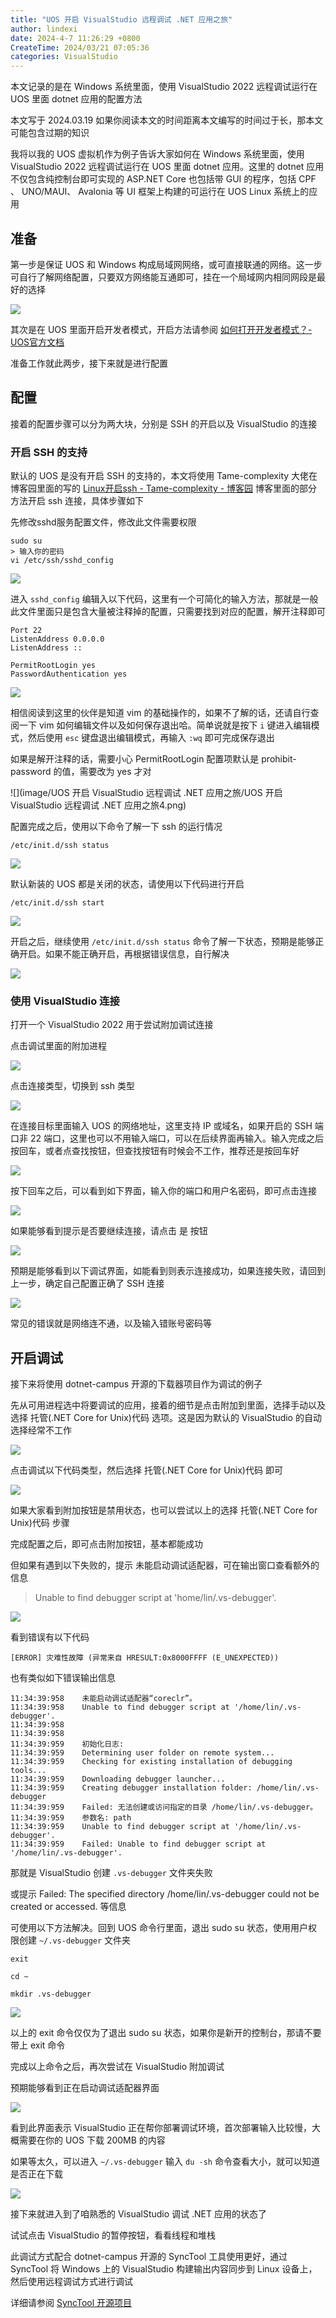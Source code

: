 ```yaml
---
title: "UOS 开启 VisualStudio 远程调试 .NET 应用之旅"
author: lindexi
date: 2024-4-7 11:26:29 +0800
CreateTime: 2024/03/21 07:05:36
categories: VisualStudio
---
```


本文记录的是在 Windows 系统里面，使用 VisualStudio 2022 远程调试运行在 UOS 里面 dotnet 应用的配置方法

<!--more-->


<!-- CreateTime:2024/03/21 07:05:36 -->

<!-- 发布 -->
<!-- 博客 -->

本文写于 2024.03.19 如果你阅读本文的时间距离本文编写的时间过于长，那本文可能包含过期的知识

我将以我的 UOS 虚拟机作为例子告诉大家如何在 Windows 系统里面，使用 VisualStudio 2022 远程调试运行在 UOS 里面 dotnet 应用。这里的 dotnet 应用不仅包含纯控制台即可实现的 ASP.NET Core 也包括带 GUI 的程序，包括 CPF 、 UNO/MAUI、 Avalonia 等 UI 框架上构建的可运行在 UOS Linux 系统上的应用

## 准备

第一步是保证 UOS 和 Windows 构成局域网网络，或可直接联通的网络。这一步可自行了解网络配置，只要双方网络能互通即可，挂在一个局域网内相同网段是最好的选择

<!-- ![](image/UOS 开启 VisualStudio 远程调试 .NET 应用之旅/UOS 开启 VisualStudio 远程调试 .NET 应用之旅0.png) -->
![](http://image.acmx.xyz/lindexi%2F20243201054501567.jpg)

其次是在 UOS 里面开启开发者模式，开启方法请参阅 [如何打开开发者模式？-UOS官方文档](https://doc.chinauos.com/content/poVHjoEBplouMytzM6i8)

准备工作就此两步，接下来就是进行配置

## 配置

接着的配置步骤可以分为两大块，分别是 SSH 的开启以及 VisualStudio 的连接

### 开启 SSH 的支持

默认的 UOS 是没有开启 SSH 的支持的，本文将使用 Tame-complexity 大佬在博客园里面的写的 [Linux开启ssh - Tame-complexity - 博客园](https://www.cnblogs.com/linshengqian/p/15065571.html ) 博客里面的部分方法开启 ssh 连接，具体步骤如下

先修改sshd服务配置文件，修改此文件需要权限

```
sudo su
> 输入你的密码
vi /etc/ssh/sshd_config
```

<!-- ![](image/UOS 开启 VisualStudio 远程调试 .NET 应用之旅/UOS 开启 VisualStudio 远程调试 .NET 应用之旅1.png) -->
![](http://image.acmx.xyz/lindexi%2F2024320111235862.jpg)

进入 `sshd_config` 编辑入以下代码，这里有一个可简化的输入方法，那就是一般此文件里面只是包含大量被注释掉的配置，只需要找到对应的配置，解开注释即可

```
Port 22
ListenAddress 0.0.0.0
ListenAddress ::

PermitRootLogin yes
PasswordAuthentication yes
```

<!-- ![](image/UOS 开启 VisualStudio 远程调试 .NET 应用之旅/UOS 开启 VisualStudio 远程调试 .NET 应用之旅2.png) -->
![](http://image.acmx.xyz/lindexi%2F20243201113185834.jpg)

相信阅读到这里的伙伴是知道 vim 的基础操作的，如果不了解的话，还请自行查阅一下 vim 如何编辑文件以及如何保存退出哈。简单说就是按下 `i` 键进入编辑模式，然后使用 `esc` 键盘退出编辑模式，再输入 `:wq` 即可完成保存退出

如果是解开注释的话，需要小心 PermitRootLogin 配置项默认是 prohibit-password 的值，需要改为 yes 才对

<!-- ![](image/UOS 开启 VisualStudio 远程调试 .NET 应用之旅/UOS 开启 VisualStudio 远程调试 .NET 应用之旅3.png) -->
![](image/UOS 开启 VisualStudio 远程调试 .NET 应用之旅/UOS 开启 VisualStudio 远程调试 .NET 应用之旅4.png)

配置完成之后，使用以下命令了解一下 ssh 的运行情况

```
/etc/init.d/ssh status
```

<!-- ![](image/UOS 开启 VisualStudio 远程调试 .NET 应用之旅/UOS 开启 VisualStudio 远程调试 .NET 应用之旅5.png) -->
![](http://image.acmx.xyz/lindexi%2F20243201115557064.jpg)

默认新装的 UOS 都是关闭的状态，请使用以下代码进行开启

```
/etc/init.d/ssh start
```

<!-- ![](image/UOS 开启 VisualStudio 远程调试 .NET 应用之旅/UOS 开启 VisualStudio 远程调试 .NET 应用之旅6.png) -->
![](http://image.acmx.xyz/lindexi%2F20243201116206600.jpg)

开启之后，继续使用 `/etc/init.d/ssh status` 命令了解一下状态，预期是能够正确开启。如果不能正确开启，再根据错误信息，自行解决

<!-- ![](image/UOS 开启 VisualStudio 远程调试 .NET 应用之旅/UOS 开启 VisualStudio 远程调试 .NET 应用之旅7.png) -->
![](http://image.acmx.xyz/lindexi%2F20243201116476856.jpg)

### 使用 VisualStudio 连接

打开一个 VisualStudio 2022 用于尝试附加调试连接

点击调试里面的附加进程

<!-- ![](image/UOS 开启 VisualStudio 远程调试 .NET 应用之旅/UOS 开启 VisualStudio 远程调试 .NET 应用之旅8.png) -->
![](http://image.acmx.xyz/lindexi%2F20243201118516875.jpg)

点击连接类型，切换到 ssh 类型

<!-- ![](image/UOS 开启 VisualStudio 远程调试 .NET 应用之旅/UOS 开启 VisualStudio 远程调试 .NET 应用之旅9.png) -->
![](http://image.acmx.xyz/lindexi%2F2024320111938919.jpg)

在连接目标里面输入 UOS 的网络地址，这里支持 IP 或域名，如果开启的 SSH 端口非 22 端口，这里也可以不用输入端口，可以在后续界面再输入。输入完成之后按回车，或者点查找按钮，但查找按钮有时候会不工作，推荐还是按回车好

<!-- ![](image/UOS 开启 VisualStudio 远程调试 .NET 应用之旅/UOS 开启 VisualStudio 远程调试 .NET 应用之旅10.png) -->
![](http://image.acmx.xyz/lindexi%2F20243201121357347.jpg)

按下回车之后，可以看到如下界面，输入你的端口和用户名密码，即可点击连接

<!-- ![](image/UOS 开启 VisualStudio 远程调试 .NET 应用之旅/UOS 开启 VisualStudio 远程调试 .NET 应用之旅11.png) -->
![](http://image.acmx.xyz/lindexi%2F20243201124512833.jpg)

如果能够看到提示是否要继续连接，请点击 是 按钮

<!-- ![](image/UOS 开启 VisualStudio 远程调试 .NET 应用之旅/UOS 开启 VisualStudio 远程调试 .NET 应用之旅12.png) -->
![](http://image.acmx.xyz/lindexi%2F20243201125304739.jpg)

预期是能够看到以下调试界面，如能看到则表示连接成功，如果连接失败，请回到上一步，确定自己配置正确了 SSH 连接

<!-- ![](image/UOS 开启 VisualStudio 远程调试 .NET 应用之旅/UOS 开启 VisualStudio 远程调试 .NET 应用之旅13.png) -->
![](http://image.acmx.xyz/lindexi%2F20243201127108509.jpg)

常见的错误就是网络连不通，以及输入错账号密码等

## 开启调试

接下来将使用 dotnet-campus 开源的下载器项目作为调试的例子

先从可用进程选中将要调试的应用，接着的细节是点击附加到里面，选择手动以及选择 托管(.NET Core for Unix)代码 选项。这是因为默认的 VisualStudio 的自动选择经常不工作

<!-- ![](image/UOS 开启 VisualStudio 远程调试 .NET 应用之旅/UOS 开启 VisualStudio 远程调试 .NET 应用之旅14.png) -->
![](http://image.acmx.xyz/lindexi%2F20243201132486644.jpg)

点击调试以下代码类型，然后选择 托管(.NET Core for Unix)代码 即可

<!-- ![](image/UOS 开启 VisualStudio 远程调试 .NET 应用之旅/UOS 开启 VisualStudio 远程调试 .NET 应用之旅15.png) -->
![](http://image.acmx.xyz/lindexi%2F20243201133116914.jpg)

如果大家看到附加按钮是禁用状态，也可以尝试以上的选择 托管(.NET Core for Unix)代码 步骤

完成配置之后，即可点击附加按钮，基本都能成功

但如果有遇到以下失败的，提示 未能启动调试适配器，可在输出窗口查看额外的信息

> Unable to find debugger script at 'home/lin/.vs-debugger'.

<!-- ![](image/UOS 开启 VisualStudio 远程调试 .NET 应用之旅/UOS 开启 VisualStudio 远程调试 .NET 应用之旅16.png) -->
![](http://image.acmx.xyz/lindexi%2F2024320113548572.jpg)

看到错误有以下代码

```
[ERROR] 灾难性故障 (异常来自 HRESULT:0x8000FFFF (E_UNEXPECTED))
```

也有类似如下错误输出信息

```
11:34:39:958	未能启动调试适配器“coreclr”。
11:34:39:958	Unable to find debugger script at '/home/lin/.vs-debugger'.
11:34:39:958	
11:34:39:958	
11:34:39:959	初始化日志:
11:34:39:959	Determining user folder on remote system...
11:34:39:959	Checking for existing installation of debugging tools...
11:34:39:959	Downloading debugger launcher...
11:34:39:959	Creating debugger installation folder: /home/lin/.vs-debugger
11:34:39:959	Failed: 无法创建或访问指定的目录 /home/lin/.vs-debugger。
11:34:39:959	参数名: path
11:34:39:959	Unable to find debugger script at '/home/lin/.vs-debugger'.
11:34:39:959	Failed: Unable to find debugger script at '/home/lin/.vs-debugger'.
```

那就是 VisualStudio 创建 `.vs-debugger` 文件夹失败

或提示 Failed: The specified directory /home/lin/.vs-debugger could not be created or accessed. 等信息

可使用以下方法解决。回到 UOS 命令行里面，退出 sudo su 状态，使用用户权限创建 `~/.vs-debugger` 文件夹

```
exit

cd ~

mkdir .vs-debugger
```

<!-- ![](image/UOS 开启 VisualStudio 远程调试 .NET 应用之旅/UOS 开启 VisualStudio 远程调试 .NET 应用之旅17.png) -->
![](http://image.acmx.xyz/lindexi%2F20243201141363240.jpg)

以上的 exit 命令仅仅为了退出 sudo su 状态，如果你是新开的控制台，那请不要带上 exit 命令

完成以上命令之后，再次尝试在 VisualStudio 附加调试

预期能够看到正在启动调试适配器界面

<!-- ![](image/UOS 开启 VisualStudio 远程调试 .NET 应用之旅/UOS 开启 VisualStudio 远程调试 .NET 应用之旅18.png) -->
![](http://image.acmx.xyz/lindexi%2F2024320114316443.jpg)

看到此界面表示 VisualStudio 正在帮你部署调试环境，首次部署输入比较慢，大概需要在你的 UOS 下载 200MB 的内容

如果等太久，可以进入 `~/.vs-debugger` 输入 `du -sh` 命令查看大小，就可以知道是否正在下载

<!-- ![](image/UOS 开启 VisualStudio 远程调试 .NET 应用之旅/UOS 开启 VisualStudio 远程调试 .NET 应用之旅19.png) -->
![](http://image.acmx.xyz/lindexi%2F20243201144502108.jpg)

接下来就进入到了咱熟悉的 VisualStudio 调试 .NET 应用的状态了

试试点击 VisualStudio 的暂停按钮，看看线程和堆栈

此调试方式配合 dotnet-campus 开源的 SyncTool 工具使用更好，通过 SyncTool 将 Windows 上的 VisualStudio 构建输出内容同步到 Linux 设备上，然后使用远程调试方式进行调试

详细请参阅 [SyncTool 开源项目](https://github.com/dotnet-campus/dotnetcampus.DotNETBuildSDK)
